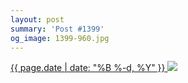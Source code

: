 ```yaml
---
layout: post
summary: 'Post #1399'
og_image: 1399-960.jpg
---
```


<p>
 <time>
  <a href="/1399">
   {{ page.date | date: "%B %-d, %Y" }}
  </a>
 </time>
 <a href="/1399">
  <img data-taken="6/1/2021" sizes="(min-width: 700px) 50vw, calc(100vw - 2rem)" src="{{ site.assets_url }}/1399-480.jpg" srcset="{{ site.assets_url }}/1399-240.jpg 240w, {{ site.assets_url }}/1399-480.jpg 480w, {{ site.assets_url }}/1399-720.jpg 720w, {{ site.assets_url }}/1399-960.jpg 960w"/>
 </a>
</p>
